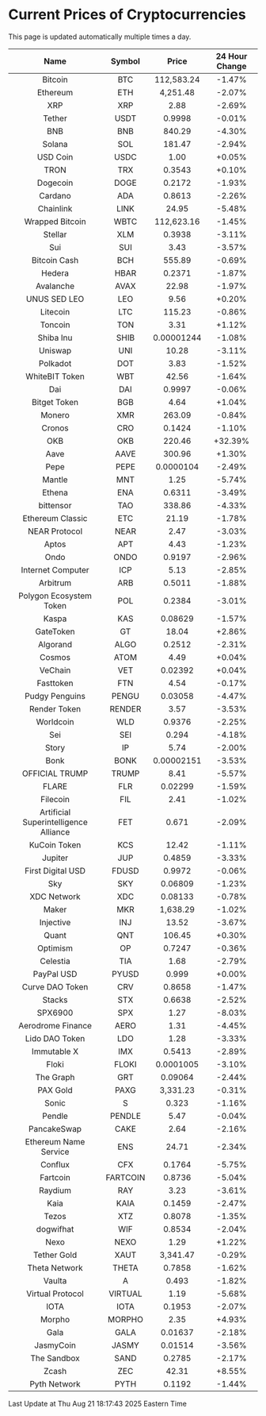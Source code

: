# Current Prices of Cryptocurrencies
This page is updated automatically multiple times a day.

| Name | Symbol | Price | 24 Hour Change |
| :---: |:---:| :---: | :---: |
| Bitcoin | BTC | 112,583.24 | -1.47% |
| Ethereum | ETH | 4,251.48 | -2.07% |
| XRP | XRP | 2.88 | -2.69% |
| Tether | USDT | 0.9998 | -0.01% |
| BNB | BNB | 840.29 | -4.30% |
| Solana | SOL | 181.47 | -2.94% |
| USD Coin | USDC | 1.00 | +0.05% |
| TRON | TRX | 0.3543 | +0.10% |
| Dogecoin | DOGE | 0.2172 | -1.93% |
| Cardano | ADA | 0.8613 | -2.26% |
| Chainlink | LINK | 24.95 | -5.48% |
| Wrapped Bitcoin | WBTC | 112,623.16 | -1.45% |
| Stellar | XLM | 0.3938 | -3.11% |
| Sui | SUI | 3.43 | -3.57% |
| Bitcoin Cash | BCH | 555.89 | -0.69% |
| Hedera | HBAR | 0.2371 | -1.87% |
| Avalanche | AVAX | 22.98 | -1.97% |
| UNUS SED LEO | LEO | 9.56 | +0.20% |
| Litecoin | LTC | 115.23 | -0.86% |
| Toncoin | TON | 3.31 | +1.12% |
| Shiba Inu | SHIB | 0.00001244 | -1.08% |
| Uniswap | UNI | 10.28 | -3.11% |
| Polkadot | DOT | 3.83 | -1.52% |
| WhiteBIT Token | WBT | 42.56 | -1.64% |
| Dai | DAI | 0.9997 | -0.06% |
| Bitget Token | BGB | 4.64 | +1.04% |
| Monero | XMR | 263.09 | -0.84% |
| Cronos | CRO | 0.1424 | -1.10% |
| OKB | OKB | 220.46 | +32.39% |
| Aave | AAVE | 300.96 | +1.30% |
| Pepe | PEPE | 0.0000104 | -2.49% |
| Mantle | MNT | 1.25 | -5.74% |
| Ethena | ENA | 0.6311 | -3.49% |
| bittensor | TAO | 338.86 | -4.33% |
| Ethereum Classic | ETC | 21.19 | -1.78% |
| NEAR Protocol | NEAR | 2.47 | -3.03% |
| Aptos | APT | 4.43 | -1.23% |
| Ondo | ONDO | 0.9197 | -2.96% |
| Internet Computer | ICP | 5.13 | -2.85% |
| Arbitrum | ARB | 0.5011 | -1.88% |
| Polygon Ecosystem Token | POL | 0.2384 | -3.01% |
| Kaspa | KAS | 0.08629 | -1.57% |
| GateToken | GT | 18.04 | +2.86% |
| Algorand | ALGO | 0.2512 | -2.31% |
| Cosmos | ATOM | 4.49 | +0.04% |
| VeChain | VET | 0.02392 | +0.04% |
| Fasttoken | FTN | 4.54 | -0.17% |
| Pudgy Penguins | PENGU | 0.03058 | -4.47% |
| Render Token | RENDER | 3.57 | -3.53% |
| Worldcoin | WLD | 0.9376 | -2.25% |
| Sei | SEI | 0.294 | -4.18% |
| Story | IP | 5.74 | -2.00% |
| Bonk | BONK | 0.00002151 | -3.53% |
| OFFICIAL TRUMP | TRUMP | 8.41 | -5.57% |
| FLARE | FLR | 0.02299 | -1.59% |
| Filecoin | FIL | 2.41 | -1.02% |
| Artificial Superintelligence Alliance | FET | 0.671 | -2.09% |
| KuCoin Token | KCS | 12.42 | -1.11% |
| Jupiter | JUP | 0.4859 | -3.33% |
| First Digital USD | FDUSD | 0.9972 | -0.06% |
| Sky | SKY | 0.06809 | -1.23% |
| XDC Network | XDC | 0.08133 | -0.78% |
| Maker | MKR | 1,638.29 | -1.02% |
| Injective | INJ | 13.52 | -3.67% |
| Quant | QNT | 106.45 | +0.30% |
| Optimism | OP | 0.7247 | -0.36% |
| Celestia | TIA | 1.68 | -2.79% |
| PayPal USD | PYUSD | 0.999 | +0.00% |
| Curve DAO Token | CRV | 0.8658 | -1.47% |
| Stacks | STX | 0.6638 | -2.52% |
| SPX6900 | SPX | 1.27 | -8.03% |
| Aerodrome Finance | AERO | 1.31 | -4.45% |
| Lido DAO Token | LDO | 1.28 | -3.33% |
| Immutable X | IMX | 0.5413 | -2.89% |
| Floki | FLOKI | 0.0001005 | -3.10% |
| The Graph | GRT | 0.09064 | -2.44% |
| PAX Gold | PAXG | 3,331.23 | -0.31% |
| Sonic | S | 0.323 | -1.16% |
| Pendle | PENDLE | 5.47 | -0.04% |
| PancakeSwap | CAKE | 2.64 | -2.16% |
| Ethereum Name Service | ENS | 24.71 | -2.34% |
| Conflux | CFX | 0.1764 | -5.75% |
| Fartcoin | FARTCOIN | 0.8736 | -5.04% |
| Raydium | RAY | 3.23 | -3.61% |
| Kaia | KAIA | 0.1459 | -2.47% |
| Tezos | XTZ | 0.8078 | -1.35% |
| dogwifhat | WIF | 0.8534 | -2.04% |
| Nexo | NEXO | 1.29 | +1.22% |
| Tether Gold | XAUT | 3,341.47 | -0.29% |
| Theta Network | THETA | 0.7858 | -1.62% |
| Vaulta | A | 0.493 | -1.82% |
| Virtual Protocol | VIRTUAL | 1.19 | -5.68% |
| IOTA | IOTA | 0.1953 | -2.07% |
| Morpho | MORPHO | 2.35 | +4.93% |
| Gala | GALA | 0.01637 | -2.18% |
| JasmyCoin | JASMY | 0.01514 | -3.56% |
| The Sandbox | SAND | 0.2785 | -2.17% |
| Zcash | ZEC | 42.31 | +8.55% |
| Pyth Network | PYTH | 0.1192 | -1.44% |

Last Update at Thu Aug 21 18:17:43 2025 Eastern Time